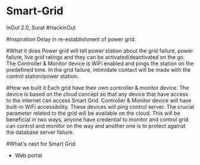 # Smart-Grid
InOut 2.0, Surat #HackInOut

#Inspiration
Delay in re-establishment of power grid.

#What it does
Power grid will tell power station about the grid failure, power failure, live grid ratings and they can be activated/deactivated on the go. The Controller & Monitor device is WiFi enabled and pings the station on the predefined time. In the grid failure, intimidate contact will be made with the control station/power station.

#How we built it
Each grid have their own controller & monitor device. The device is based on the cloud concept so that any device that have access to the internet can access Smart Grid. Controller & Monitor device will have built-in WiFi accessibility. These devices will ping control server. The crucial parameter related to the grid will be available on the cloud. This will be beneficial in two ways, anyone have credential to monitor and control grid can control and monitor on the way and another one is to protect against the database server failure.

#What's next for Smart Grid
* Web portal
